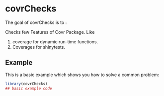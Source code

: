 
# covrChecks

<!-- badges: start -->
<!-- badges: end -->

The goal of covrChecks is to :

Checks few Features of Covr Package. 
Like 

1. coverage for dynamic run-time functions. 
2. Coverages for shinytests.

## Example

This is a basic example which shows you how to solve a common problem:

``` r
library(covrChecks)
## basic example code
```

